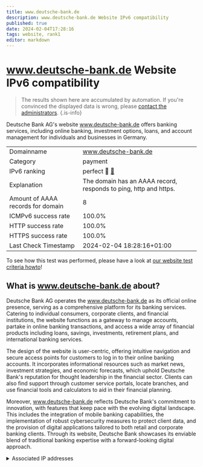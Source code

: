 ```yaml
---
title: www.deutsche-bank.de
description: www.deutsche-bank.de Website IPv6 compatibility
published: true
date: 2024-02-04T17:28:16
tags: website, rank1
editor: markdown
---
```


# www.deutsche-bank.de Website IPv6 compatibility

> The results shown here are accumulated by automation. If you're convinced the displayed data is wrong, please [contact the administrators](/howto/chat). 
{.is-info}

Deutsche Bank AG's website www.deutsche-bank.de offers banking services, including online banking, investment options, loans, and account management for individuals and businesses in Germany.


|   |   |
| - | - |
| Domainname | www.deutsche-bank.de
| Category | payment |
| IPv6 ranking | perfect :1st_place_medal: [🔗](/howto/ranking) |
| Explanation | The domain has an AAAA record, responds to ping, http and https. |
| Amount of AAAA records for domain | 8 |
| ICMPv6 success rate | 100.0%|
| HTTP success rate | 100.0% |
| HTTPS success rate | 100.0% |
| Last Check Timestamp | 2024-02-04 18:28:16+01:00 |

To see how this test was performed, please have a look at [our website test criteria howto](/howto/testcriteria/website)!


## What is www.deutsche-bank.de about?
Deutsche Bank AG operates the www.deutsche-bank.de as its official online presence, serving as a comprehensive platform for its banking services. Catering to individual consumers, corporate clients, and financial institutions, the website functions as a gateway to manage accounts, partake in online banking transactions, and access a wide array of financial products including loans, savings, investments, retirement plans, and international banking services.

The design of the website is user-centric, offering intuitive navigation and secure access points for customers to log in to their online banking accounts. It incorporates informational resources such as market news, investment strategies, and economic forecasts, which uphold Deutsche Bank's reputation for thought leadership in the financial sector. Clients can also find support through customer service portals, locate branches, and use financial tools and calculators to aid in their financial planning.

Moreover, www.deutsche-bank.de reflects Deutsche Bank's commitment to innovation, with features that keep pace with the evolving digital landscape. This includes the integration of mobile banking capabilities, the implementation of robust cybersecurity measures to protect client data, and the provision of digital applications tailored to both retail and corporate banking clients. Through its website, Deutsche Bank showcases its enviable blend of traditional banking expertise with a forward-looking digital approach.



<details>
<summary>Associated IP addresses</summary>

2600:9000:2251:da00:13:46b5:7d80:93a1

2600:9000:2251:2c00:13:46b5:7d80:93a1

2600:9000:2251:3000:13:46b5:7d80:93a1

2600:9000:2251:3600:13:46b5:7d80:93a1

2600:9000:2251:4200:13:46b5:7d80:93a1

2600:9000:2251:4e00:13:46b5:7d80:93a1

2600:9000:2251:6600:13:46b5:7d80:93a1

2600:9000:2251:8600:13:46b5:7d80:93a1

</details>
